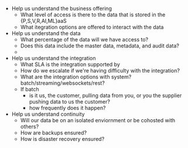   * Help us understand the business offering
    * What level of access is there to the data that is stored in the {P,S,V,R,AI,ML}aaS
    * What itegration options are offered to interact with the data
  * Help us understand the data
    * What percentage of the data will we have access to?
    * Does this data include the master data, metadata, and audit data?
    * 
  * Help us understand the integration
    * What SLA is the integration supported by
    * How do we escalate if we're having difficulty with the integration?
    * What are the integration options with system?  batch/streaming/websockets/rest?
    * If batch
      * is it us, the customer, pulling data from you, or you the supplier pushing data to us the customer?
      * how frequently does it happen?
  * Help us understand continuity
    * Will our data be on an isolated enviornment or be cohosted with others?
    * How are backups ensured?
    * How is disaster recovery ensured?
